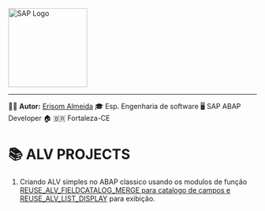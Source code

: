 
<img src="https://www.sap.com/content/dam/application/shared/logos/sap-logo-svg.svg" alt="SAP Logo" width="160" />

---
🧑‍💼 **Autor:** [Erisom Almeida](https://linkedin.com/in/erisom-almeida-3911a6ab)
🎓 Esp. Engenharia de software
🖥️ SAP ABAP Developer
🏠 🇧🇷 Fortaleza-CE  

# 📚 ALV PROJECTS

1. Criando ALV simples no ABAP classico usando os modulos de função [REUSE_ALV_FIELDCATALOG_MERGE para catalogo de campos e REUSE_ALV_LIST_DISPLAY](/ALV_PROJECTS/ALV/ZPROG_ALV_DISPLAY_ERI.ABAP) para exibição.

